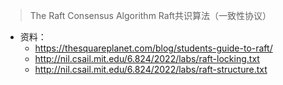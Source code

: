 >The Raft Consensus Algorithm Raft共识算法（一致性协议）


+ 资料：
	+ https://thesquareplanet.com/blog/students-guide-to-raft/
	+ http://nil.csail.mit.edu/6.824/2022/labs/raft-locking.txt
	+ http://nil.csail.mit.edu/6.824/2022/labs/raft-structure.txt